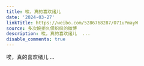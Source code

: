 ```yaml
---
title: 唉，真的喜欢绪儿
date: '2024-03-27'
linkTitle: https://weibo.com/5286768287/O71uPmayW
source: 多次婉拒久保织织的微博
description: 唉，真的喜欢绪儿  ...
disable_comments: true
---
```

唉，真的喜欢绪儿  ...